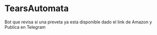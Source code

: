 # TearsAutomata
Bot que revisa si una preveta ya esta disponible dado el link de Amazon y Publica en Telegram
